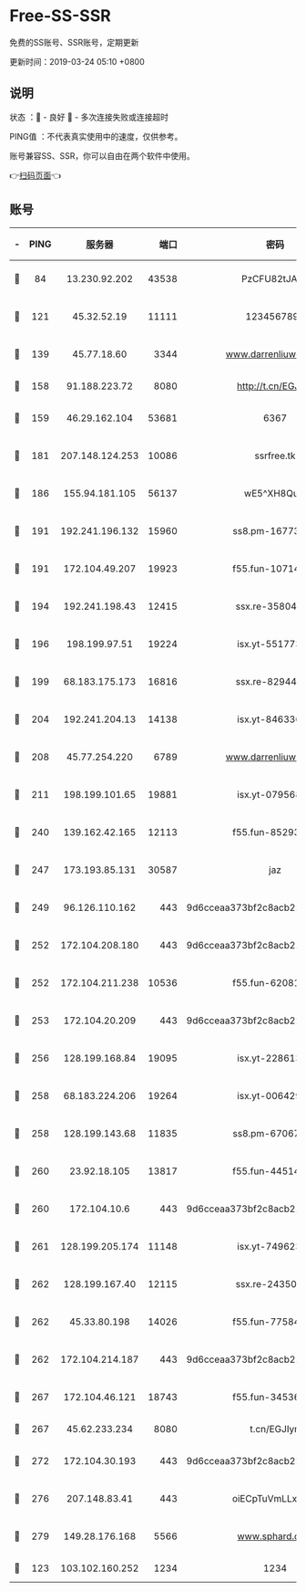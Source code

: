 # Free-SS-SSR

免费的SS账号、SSR账号，定期更新

更新时间：2019-03-24 05:10 +0800

## 说明

状态     ：🙂 - 良好 🙁 - 多次连接失败或连接超时

PING值   ：不代表真实使用中的速度，仅供参考。

账号兼容SS、SSR，你可以自由在两个软件中使用。

👉[扫码页面](https://liesauer.github.io/Free-SS-SSR/)👈

## 账号

|-|PING|服务器|端口|密码|加密方式|区域|
|:----:|:----:|:-----:|-----:|:----:|:----:|:----:|
|🙂|84|13.230.92.202|43538|PzCFU82tJAdZ|aes-256-cfb|JP|
|🙂|121|45.32.52.19|11111|1234567890|aes-256-cfb|JP|
|🙂|139|45.77.18.60|3344|www.darrenliuwei.com|aes-256-cfb|JP|
|🙂|158|91.188.223.72|8080|http://t.cn/EGJIyrl|rc4-md5|RU|
|🙂|159|46.29.162.104|53681|6367|aes-128-ctr|RU|
|🙂|181|207.148.124.253|10086|ssrfree.tk|aes-256-cfb|SG|
|🙂|186|155.94.181.105|56137|wE5^XH8Quw|aes-256-cfb|US|
|🙂|191|192.241.196.132|15960|ss8.pm-16773447|aes-256-cfb|US|
|🙂|191|172.104.49.207|19923|f55.fun-10714091|aes-256-cfb|SG|
|🙂|194|192.241.198.43|12415|ssx.re-35804966|aes-256-cfb|US|
|🙂|196|198.199.97.51|19224|isx.yt-55177306|aes-256-cfb|US|
|🙂|199|68.183.175.173|16816|ssx.re-82944807|aes-256-cfb|US|
|🙂|204|192.241.204.13|14138|isx.yt-84633628|aes-256-cfb|US|
|🙂|208|45.77.254.220|6789|www.darrenliuwei.com|aes-256-cfb|SG|
|🙂|211|198.199.101.65|19881|isx.yt-07956810|aes-256-cfb|US|
|🙂|240|139.162.42.165|12113|f55.fun-85293047|aes-256-cfb|SG|
|🙂|247|173.193.85.131|30587|jaz|aes-256-cfb|US|
|🙂|249|96.126.110.162|443|9d6cceaa373bf2c8acb22e60b6a58be6|aes-256-cfb|US|
|🙂|252|172.104.208.180|443|9d6cceaa373bf2c8acb22e60b6a58be6|aes-256-cfb|US|
|🙂|252|172.104.211.238|10536|f55.fun-62081235|aes-256-cfb|US|
|🙂|253|172.104.20.209|443|9d6cceaa373bf2c8acb22e60b6a58be6|aes-256-cfb|US|
|🙂|256|128.199.168.84|19095|isx.yt-22861351|aes-256-cfb|SG|
|🙂|258|68.183.224.206|19264|isx.yt-00642976|aes-256-cfb|SG|
|🙂|258|128.199.143.68|11835|ss8.pm-67067139|aes-256-cfb|SG|
|🙂|260|23.92.18.105|13817|f55.fun-44514106|aes-256-cfb|US|
|🙂|260|172.104.10.6|443|9d6cceaa373bf2c8acb22e60b6a58be6|aes-256-cfb|US|
|🙂|261|128.199.205.174|11148|isx.yt-74962394|aes-256-cfb|SG|
|🙂|262|128.199.167.40|12115|ssx.re-24350991|aes-256-cfb|SG|
|🙂|262|45.33.80.198|14026|f55.fun-77584907|aes-256-cfb|US|
|🙂|262|172.104.214.187|443|9d6cceaa373bf2c8acb22e60b6a58be6|aes-256-cfb|US|
|🙂|267|172.104.46.121|18743|f55.fun-34536533|aes-256-cfb|SG|
|🙂|267|45.62.233.234|8080|t.cn/EGJIyrl|rc4-md5|CA|
|🙂|272|172.104.30.193|443|9d6cceaa373bf2c8acb22e60b6a58be6|aes-256-cfb|US|
|🙂|276|207.148.83.41|443|oiECpTuVmLLxk4Ts|aes-256-cfb|AU|
|🙂|279|149.28.176.168|5566|www.sphard.com|aes-256-cfb|AU|
|🙁|123|103.102.160.252|1234|1234|rc4-md5|JP|
